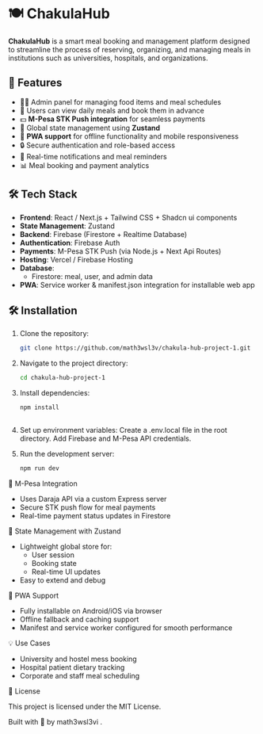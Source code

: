 
# 🍽️ ChakulaHub

**ChakulaHub** is a smart meal booking and management platform designed to streamline the process of reserving, organizing, and managing meals in institutions such as universities, hospitals, and organizations.

## 🚀 Features

- 🧑‍🍳 Admin panel for managing food items and meal schedules  
- 📆 Users can view daily meals and book them in advance  
- 💵 **M-Pesa STK Push integration** for seamless payments  
- 🧠 Global state management using **Zustand**  
- 📱 **PWA support** for offline functionality and mobile responsiveness  
- 🔒 Secure authentication and role-based access  
- 🔔 Real-time notifications and meal reminders  
- 📊 Meal booking and payment analytics  

## 🛠️ Tech Stack

- **Frontend**: React / Next.js + Tailwind CSS + Shadcn ui components 
- **State Management**: Zustand  
- **Backend**: Firebase (Firestore + Realtime Database)  
- **Authentication**: Firebase Auth  
- **Payments**: M-Pesa STK Push (via Node.js + Next Api Routes)  
- **Hosting**: Vercel / Firebase Hosting  
- **Database**: 
  - Firestore: meal, user, and admin data  
- **PWA**: Service worker & manifest.json integration for installable web app


## 🛠️ Installation

1. Clone the repository:

   ```bash
   git clone https://github.com/math3wsl3v/chakula-hub-project-1.git
2. Navigate to the project directory:

   ```bash
   cd chakula-hub-project-1
   
3. Install dependencies:

    ```bash
    npm install
  
4. Set up environment variables:
Create a .env.local file in the root directory.
Add Firebase and M-Pesa API credentials.

5. Run the development server:
    ```bash
    npm run dev

💸 M-Pesa Integration

- Uses Daraja API via a custom Express server
- Secure STK push flow for meal payments
- Real-time payment status updates in Firestore

🧠 State Management with Zustand

- Lightweight global store for:
  - User session
  - Booking state
  - Real-time UI updates
- Easy to extend and debug

🧾 PWA Support

- Fully installable on Android/iOS via browser
- Offline fallback and caching support
- Manifest and service worker configured for smooth performance

💡 Use Cases

- University and hostel mess booking
- Hospital patient dietary tracking
- Corporate and staff meal scheduling

📄 License

This project is licensed under the MIT License.

Built with 🦇  by math3wsl3vi .
